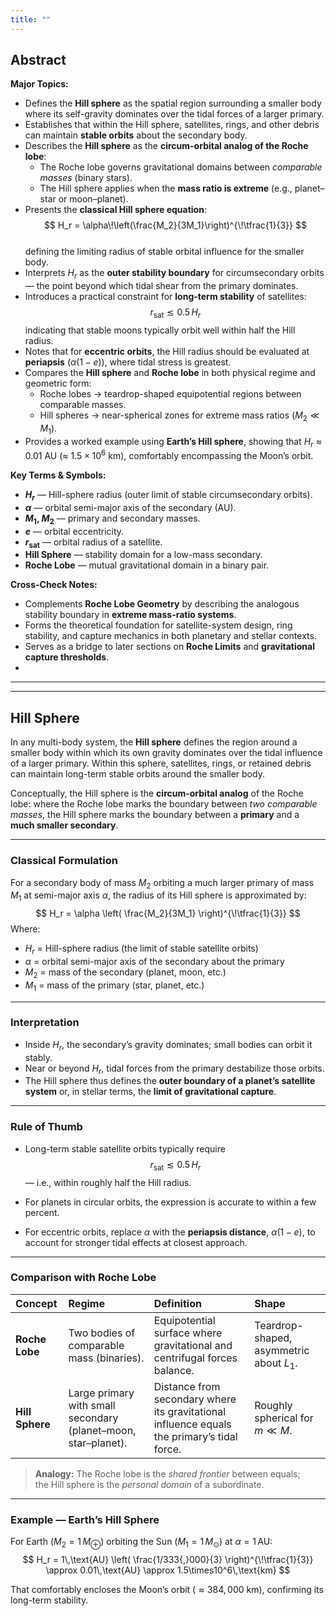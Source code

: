 ```yaml
---
title: ""
---
```


## Abstract  
**Major Topics:**  
- Defines the **Hill sphere** as the spatial region surrounding a smaller body where its self-gravity dominates over the tidal forces of a larger primary.  
- Establishes that within the Hill sphere, satellites, rings, and other debris can maintain **stable orbits** about the secondary body.  
- Describes the **Hill sphere** as the **circum-orbital analog of the Roche lobe**:  
  - The Roche lobe governs gravitational domains between *comparable masses* (binary stars).  
  - The Hill sphere applies when the **mass ratio is extreme** (e.g., planet–star or moon–planet).  
- Presents the **classical Hill sphere equation**:  
  $$
  H_r = \alpha\!\left(\frac{M_2}{3M_1}\right)^{\!\tfrac{1}{3}}
  $$  
  defining the limiting radius of stable orbital influence for the smaller body.  
- Interprets $H_r$ as the **outer stability boundary** for circumsecondary orbits — the point beyond which tidal shear from the primary dominates.  
- Introduces a practical constraint for **long-term stability** of satellites:  
  $$
  r_{\text{sat}} \lesssim 0.5\,H_r
  $$
  indicating that stable moons typically orbit well within half the Hill radius.  
- Notes that for **eccentric orbits**, the Hill radius should be evaluated at **periapsis** ($\alpha(1 - e)$), where tidal stress is greatest.  
- Compares the **Hill sphere** and **Roche lobe** in both physical regime and geometric form:  
  - Roche lobes → teardrop-shaped equipotential regions between comparable masses.  
  - Hill spheres → near-spherical zones for extreme mass ratios ($M_2 \ll M_1$).  
- Provides a worked example using **Earth’s Hill sphere**, showing that $H_r \approx 0.01$ AU (≈ $1.5×10^6$ km), comfortably encompassing the Moon’s orbit.  

**Key Terms & Symbols:**  
- **$H_r$** — Hill-sphere radius (outer limit of stable circumsecondary orbits).  
- **$\alpha$** — orbital semi-major axis of the secondary (AU).  
- **$M_1$, $M_2$** — primary and secondary masses.  
- **$e$** — orbital eccentricity.  
- **$r_{\text{sat}}$** — orbital radius of a satellite.  
- **Hill Sphere** — stability domain for a low-mass secondary.  
- **Roche Lobe** — mutual gravitational domain in a binary pair.  

**Cross-Check Notes:**  
- Complements **Roche Lobe Geometry** by describing the analogous stability boundary in **extreme mass-ratio systems**.  
- Forms the theoretical foundation for satellite-system design, ring stability, and capture mechanics in both planetary and stellar contexts.  
- Serves as a bridge to later sections on **Roche Limits** and **gravitational capture thresholds**. 
- 
___
___


## Hill Sphere
In any multi-body system, the **Hill sphere** defines the region around a smaller body within which its own gravity dominates over the tidal influence of a larger primary.  Within this sphere, satellites, rings, or retained debris can maintain long-term stable orbits around the smaller body.

Conceptually, the Hill sphere is the **circum-orbital analog** of the Roche lobe:  where the Roche lobe marks the boundary between *two comparable masses*, the Hill sphere marks the boundary between a **primary** and a **much smaller secondary**.

---

### Classical Formulation
For a secondary body of mass $M_2$ orbiting a much larger primary of mass $M_1$ at semi-major axis $\alpha$, the radius of its Hill sphere is approximated by:
$$
H_r = \alpha
       \left(
         \frac{M_2}{3M_1}
       \right)^{\!\tfrac{1}{3}}
$$
Where:
- $H_r$ = Hill-sphere radius (the limit of stable satellite orbits)  
- $\alpha$ = orbital semi-major axis of the secondary about the primary  
- $M_2$ = mass of the secondary (planet, moon, etc.)  
- $M_1$ = mass of the primary (star, planet, etc.)

---

### Interpretation
- Inside $H_r$, the secondary’s gravity dominates; small bodies can orbit it stably.  
- Near or beyond $H_r$, tidal forces from the primary destabilize those orbits.  
- The Hill sphere thus defines the **outer boundary of a planet’s satellite system** or, in stellar terms, the **limit of gravitational capture**.

---

### Rule of Thumb
- Long-term stable satellite orbits typically require  
  $$
  r_{\text{sat}} \lesssim 0.5\,H_r
  $$
  — i.e., within roughly half the Hill radius.

- For planets in circular orbits, the expression is accurate to within a few percent.
- For eccentric orbits, replace $\alpha$ with the **periapsis distance**, $\alpha(1 - e)$, to account for stronger tidal effects at closest approach.

---

### Comparison with Roche Lobe

| Concept | Regime | Definition | Shape |
|:--|:--|:--|:--|
| **Roche Lobe** | Two bodies of comparable mass (binaries). | Equipotential surface where gravitational and centrifugal forces balance. | Teardrop-shaped, asymmetric about $L_1$. |
| **Hill Sphere** | Large primary with small secondary (planet–moon, star–planet). | Distance from secondary where its gravitational influence equals the primary’s tidal force. | Roughly spherical for $m \ll M$. |

> **Analogy:** The Roche lobe is the *shared frontier* between equals;  
> the Hill sphere is the *personal domain* of a subordinate.

---

### Example — Earth’s Hill Sphere

For Earth ($M_2 = 1\,M_\oplus$) orbiting the Sun ($M_1 = 1\,M_\odot$) at $\alpha = 1\,\text{AU}$:
$$
H_r = 1\,\text{AU}
       \left(
         \frac{1/333{,}000}{3}
       \right)^{\!\tfrac{1}{3}}
     \approx 0.01\,\text{AU} \approx 1.5\times10^6\,\text{km}
$$

That comfortably encloses the Moon’s orbit ($≈ 384{,}000$ km), confirming its long-term stability.

